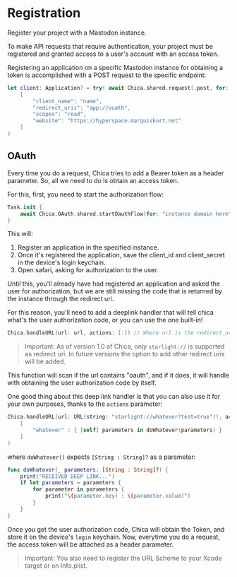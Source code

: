 #  Registration

Register your project with a Mastodon instance.

To make API requests that require authentication, your project must be registered and granted access to a user's account with an access token.

Registering an application on a specific Mastodon instance for obtaining a token is accomplished with a POST request to the specific endpoint:

```swift
let client: Application? = try! await Chica.shared.request(.post, for: .apps, params:
    [
        "client_name": "name",
        "redirect_uris": "app://ouath",
        "scopes": "read",
        "website": "https://hyperspace.marquiskurt.net"
    ]
)
```

## OAuth

Every time you do a request, Chica tries to add a Bearer token as a header parameter. So, all we need to do is obtain an access token.

For this, first, you need to start the authorization flow:

```swift
Task.init {
    await Chica.OAuth.shared.startOauthFlow(for: "instance domain here")
}
```

This will:

1. Register an application in the specified instance.
2. Once it's registered the application, save the client_id and client_secret in the device's login keychain.
3. Open safari, asking for authorization to the user.

Until this, you'll already have had registered an application and asked the user for authorization, but we are still missing the code that is returned by the instance through the redirect uri.

For this reason, you'll need to add a deeplink handler that will tell chica what's the user authorization code, or you can use the one built-in!

```swift
Chica.handleURL(url: url, actions: [:]) // Where url is the redirect_uri, with the data we need as the query parameters.
```

> Important: As of version 1.0 of Chica, only `starlight://` is supported as redirect uri. In future versions the option to add other redirect uris will be added.

This function will scan if the url contains "oauth", and if it does, it will handle with obtaining the user authorization code by itself.

One good thing about this deep link handler is that you can also use it for your own purposes, thanks to the `actions` parameter:

```swift
Chica.handleURL(url: URL(string: "starlight://whatever?test=true")!, actions:
    [
        "whatever" : { [self] parameters in doWhatever(parameters) }
    ]
)
```

where `doWhatever()` expects `[String : String]?` as a parameter:
```swift
func doWhatever(_ parameters: [String : String]?) {
    print("RECEIVED DEEP LINK...")
    if let parameters = parameters {
        for parameter in parameters {
            print("\(parameter.key) : \(parameter.value)")
        }
    }
}
```

Once you get the user authorization code, Chica will obtain the Token, and store it on the device's `login` keychain. Now, everytime you do a request, the access token will be attached as a header parameter.

>Important: You also need to register the URL Scheme to your Xcode target or on Info.plist.
